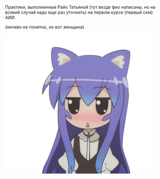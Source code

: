 Практики, выполненные Райх Татьяной (тут везде фио написаны, но на всякий случай надо еще раз уточнить) на первом курсе (первый сем) АИИ.


(ничево не понятно, но вот женщина)


![](https://github.com/Tanta-miau/Practiki_piton/blob/main/кошкодевочка.gif)
